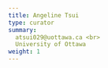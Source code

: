 ```yaml
---
title: Angeline Tsui
type: curator
summary:
  atsui029@uottawa.ca <br> 
  University of Ottawa
weight: 1
---
```




